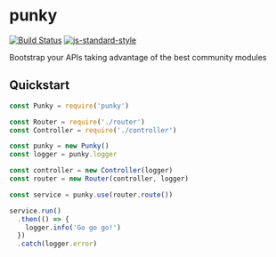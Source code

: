 # punky

[![Build Status](https://travis-ci.org/dgaubert/punky.svg?branch=master)](https://travis-ci.org/dgaubert/punky)
[![js-standard-style](https://img.shields.io/badge/code%20style-standard-brightgreen.svg)](http://standardjs.com/)

Bootstrap your APIs taking advantage of the best community modules

## Quickstart

```js
const Punky = require('punky')

const Router = require('./router')
const Controller = require('./controller')

const punky = new Punky()
const logger = punky.logger

const controller = new Controller(logger)
const router = new Router(controller, logger)

const service = punky.use(router.route())

service.run()
  .then(() => {
    logger.info('Go go go!')
  })
  .catch(logger.error)
```
